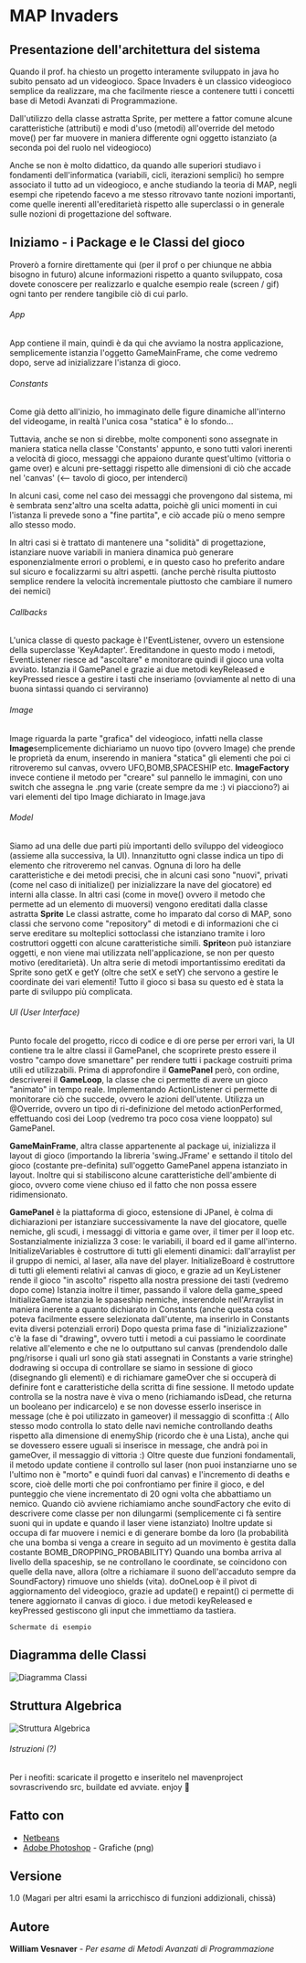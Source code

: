 # MAP Invaders
## Presentazione dell'architettura del sistema

Quando il prof. ha chiesto un progetto interamente sviluppato in java ho subito pensato ad un videogioco. Space Invaders è un classico videogioco semplice da realizzare, ma che facilmente riesce a contenere tutti i concetti base di Metodi Avanzati di Programmazione.

Dall'utilizzo della classe astratta Sprite, per mettere a fattor comune alcune caratteristiche (attributi) e modi d'uso (metodi) all'override del metodo move() per far muovere in maniera differente ogni oggetto istanziato (a seconda poi del ruolo nel videogioco)

Anche se non è molto didattico, da quando alle superiori studiavo i fondamenti dell'informatica (variabili, cicli, iterazioni semplici) ho sempre associato il tutto ad un videogioco, e anche studiando la teoria di MAP, negli esempi che ripetendo facevo a me stesso ritrovavo tante nozioni importanti, come quelle inerenti all'ereditarietà rispetto alle superclassi o in generale sulle nozioni di progettazione del software.

## Iniziamo - i Package e le Classi del gioco

Proverò a fornire direttamente qui (per il prof o per chiunque ne abbia bisogno in futuro) alcune informazioni rispetto a quanto sviluppato, cosa dovete conoscere per realizzarlo e qualche esempio reale (screen / gif) ogni tanto per rendere tangibile ciò di cui parlo.
###### App
App contiene il main, quindi è da qui che avviamo la nostra applicazione, semplicemente istanzia l'oggetto GameMainFrame, che come vedremo dopo, serve ad inizializzare l'istanza di gioco.

###### Constants
Come già detto all'inizio, ho immaginato delle figure dinamiche all'interno del videogame, in realtà l'unica cosa "statica" è lo sfondo...

Tuttavia, anche se non si direbbe, molte componenti sono assegnate in maniera statica nella classe 'Constants' appunto, e sono tutti valori inerenti a velocità di gioco, messaggi che appaiono durante quest'ultimo (vittoria o game over) e alcuni pre-settaggi rispetto alle dimensioni di ciò che accade nel 'canvas' (<-- tavolo di gioco, per intenderci)

In alcuni casi, come nel caso dei messaggi che provengono dal sistema, mi è sembrata senz'altro una scelta adatta, poichè gli unici momenti in cui l'istanza li prevede sono a "fine partita", e ciò accade più o meno sempre allo stesso modo.

In altri casi si è trattato di mantenere una "solidità" di progettazione, istanziare nuove variabili in maniera dinamica può generare esponenzialmente errori o problemi, e in questo caso ho preferito andare sul sicuro e focalizzarmi su altri aspetti. (anche perchè risulta piuttosto semplice rendere la velocità incrementale piuttosto che cambiare il numero dei nemici)

###### Callbacks
L'unica classe di questo package è l'EventListener, ovvero un estensione della superclasse 'KeyAdapter'.
Ereditandone in questo modo i metodi, EventListener riesce ad "ascoltare" e monitorare quindi il gioco una volta avviato. Istanzia il GamePanel e grazie ai due metodi keyReleased e keyPressed riesce a gestire i tasti che inseriamo (ovviamente al netto di una buona sintassi quando ci serviranno)

###### Image
Image riguarda la parte "grafica" del videogioco, infatti nella classe **Image**semplicemente dichiariamo un nuovo tipo (ovvero Image) che prende le proprietà da enum, inserendo in maniera "statica" gli elementi che poi ci ritroveremo sul canvas, ovvero UFO,BOMB,SPACESHIP etc.
**ImageFactory** invece contiene il metodo per "creare" sul pannello le immagini, con uno switch che assegna le .png varie (create sempre da me :) vi piacciono?) ai vari elementi del tipo Image dichiarato in Image.java

###### Model
Siamo ad una delle due parti più importanti dello sviluppo del videogioco (assieme alla successiva, la UI).
Innanzitutto ogni classe indica un tipo di elemento che ritroveremo nel canvas. 
Ognuna di loro ha delle caratteristiche e dei metodi precisi, che in alcuni casi sono "nuovi", privati (come nel caso di initialize() per inizializzare la nave del giocatore) ed interni alla classe.
In altri casi (come in move() ovvero il metodo che permette ad un elemento di muoversi) vengono ereditati dalla classe astratta **Sprite**
Le classi astratte, come ho imparato dal corso di MAP, sono classi che servono come "repository" di metodi e di informazioni che ci serve ereditare su molteplici sottoclassi che istanziano tramite i loro costruttori oggetti con alcune caratteristiche simili. **Sprite**on può istanziare oggetti, e non viene mai utilizzata nell'applicazione, se non per questo motivo (ereditarietà).
Un altra serie di metodi importantissimo ereditati da Sprite sono getX e getY (oltre che setX e setY) che servono a gestire le coordinate dei vari elementi! Tutto il gioco si basa su questo ed è stata la parte di sviluppo più complicata.

###### UI (User Interface)
Punto focale del progetto, ricco di codice e di ore perse per errori vari, la UI contiene tra le altre classi il GamePanel, che scoprirete presto essere il vostro "campo dove smanettare" per rendere tutti i package costruiti prima utili ed utilizzabili.
Prima di approfondire il **GamePanel** però, con ordine, descriverei il **GameLoop**, la classe che ci permette di avere un gioco "animato" in tempo reale.
Implementando ActionListener ci permette di monitorare ciò che succede, ovvero le azioni dell'utente.
Utilizza un @Override, ovvero un tipo di ri-definizione del metodo actionPerformed, effettuando così dei Loop (vedremo tra poco cosa viene looppato) sul GamePanel.

**GameMainFrame**, altra classe appartenente al package ui, inizializza il layout di gioco (importando la libreria 'swing.JFrame' e settando il titolo del gioco (costante pre-definita) sull'oggetto GamePanel appena istanziato in layout.
Inoltre qui si stabiliscono alcune caratteristiche dell'ambiente di gioco, ovvero come viene chiuso ed il fatto che non possa essere ridimensionato.

**GamePanel** è la piattaforma di gioco, estensione di JPanel, è colma di dichiarazioni per istanziare successivamente la nave del giocatore, quelle nemiche, gli scudi, i messaggi di vittoria e game over, il timer per il loop etc.
Sostanzialmente inizializza 3 cose: le variabili, il board ed il game all'interno.
InitializeVariables è costruttore di tutti gli elementi dinamici: dall'arraylist per il gruppo di nemici, al laser, alla nave del player.
InitializeBoard è costruttore di tutti gli elementi relativi al canvas di gioco, e grazie ad un KeyListener rende il gioco "in ascolto" rispetto alla nostra pressione dei tasti (vedremo dopo come)
Istanzia inoltre il timer, passando il valore della game_speed
InitializeGame istanzia le spaseship nemiche, inserendole nell'Arraylist in maniera inerente a quanto dichiarato in Constants (anche questa cosa poteva facilmente essere selezionata dall'utente, ma inserirlo in Constants evita diversi potenziali errori) 
Dopo questa prima fase di "inizializzazione" c'è la fase di "drawing", ovvero tutti i metodi a cui passiamo le coordinate relative all'elemento e che ne lo outputtano sul canvas (prendendolo dalle png/risorse i quali url sono già stati assegnati in Constants a varie stringhe)
dodrawing si occupa di controllare se siamo in sessione di gioco (disegnando gli elementi) e di richiamare gameOver che si occuperà di definire font e caratteristiche della scritta di fine sessione.
Il metodo update controlla se la nostra nave è viva o meno (richiamando isDead, che returna un booleano per indicarcelo) e se non dovesse esserlo inserisce in message (che è poi utilizzato in gameover) il messaggio di sconfitta :(
Allo stesso modo controlla lo stato delle navi nemiche controllando deaths rispetto alla dimensione di enemyShip (ricordo che è una Lista), anche qui se dovessero essere uguali si inserisce in message, che andrà poi in gameOver, il messaggio di vittoria :)
Oltre queste due funzioni fondamentali, il metodo update contiene il controllo sul laser (non puoi instanziarne uno se l'ultimo non è "morto" e quindi fuori dal canvas) e l'incremento di deaths e score, cioè delle morti che poi confrontiamo per finire il gioco, e del punteggio che viene incrementato di 20 ogni volta che abbattiamo un nemico. Quando ciò avviene richiamiamo anche soundFactory che evito di descrivere come classe per non dilungarmi (semplicemente ci fà sentire suoni qui in update e quando il laser viene istanziato)
Inoltre update si occupa di far muovere i nemici e di generare bombe da loro (la probabilità che una bomba si venga a creare in seguito ad un movimento è gestita dalla costante BOMB_DROPPING_PROBABILITY)
Quando una bomba arriva al livello della spaceship, se ne controllano le coordinate, se coincidono con quelle della nave, allora (oltre a richiamare il suono dell'accaduto sempre da SoundFactory) rimuove uno shields (vita).
doOneLoop è il pivot di aggiornamento del videogioco, grazie ad update() e repaint() ci permette di tenere aggiornato il canvas di gioco.
i due metodi keyReleased e keyPressed gestiscono gli input che immettiamo da tastiera.


```
Schermate di esempio
```



## Diagramma delle Classi

![Diagramma Classi](/uml.png)








## Struttura Algebrica

![Struttura Algebrica](/algebric.png)


###### Istruzioni (?)
Per i neofiti: scaricate il progetto e inseritelo nel mavenproject sovrascrivendo src, buildate ed avviate. enjoy 👾



## Fatto con

* [Netbeans](https://netbeans.apache.org) 
* [Adobe Photoshop](http://www.adobe.com) - Grafiche (png)

## Versione
1.0 (Magari per altri esami la arricchisco di funzioni addizionali, chissà)

## Autore

**William Vesnaver** - *Per esame di Metodi Avanzati di Programmazione* 


